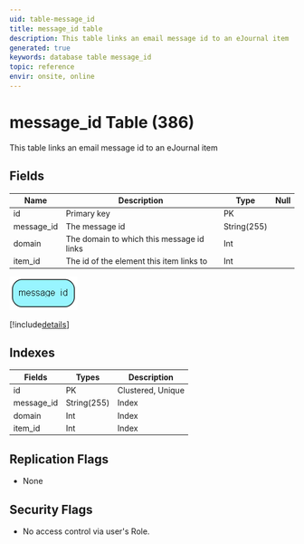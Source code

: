 ```yaml
---
uid: table-message_id
title: message_id table
description: This table links an email message id to an eJournal item
generated: true
keywords: database table message_id
topic: reference
envir: onsite, online
---
```


# message\_id Table (386)

This table links an email message id to an eJournal item

## Fields

| Name | Description | Type | Null |
|------|-------------|------|:----:|
|id|Primary key|PK| |
|message\_id|The message id|String(255)| |
|domain|The domain to which this message id links|Int| |
|item\_id|The id of the element this item links to|Int| |


![message_id table relationship diagram](./media/message_id.png)

[!include[details](./includes/message-id.md)]

## Indexes

| Fields | Types | Description |
|--------|-------|-------------|
|id |PK |Clustered, Unique |
|message\_id |String(255) |Index |
|domain |Int |Index |
|item\_id |Int |Index |

## Replication Flags

* None

## Security Flags

* No access control via user's Role.

